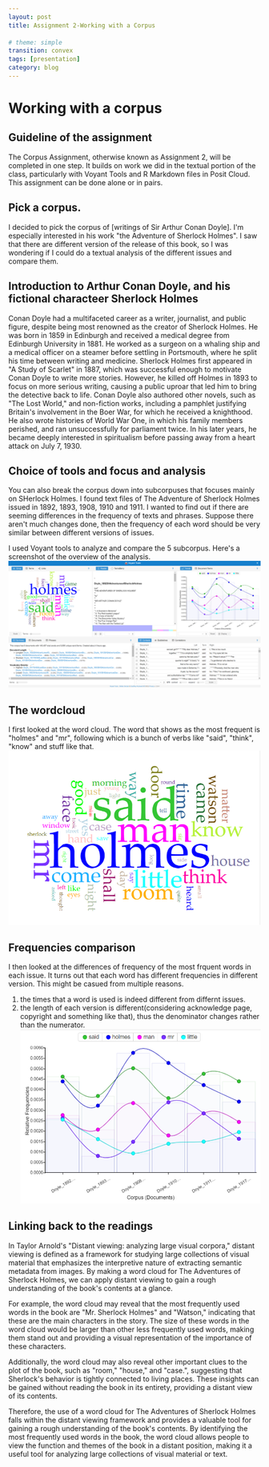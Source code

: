 ```yaml
---
layout: post
title: Assignment 2-Working with a Corpus

# theme: simple
transition: convex
tags: [presentation]
category: blog
---
```

# Working with a corpus

## Guideline of the assignment
The Corpus Assignment, otherwise known as Assignment 2, will be completed in one step. It builds on work we did in the textual portion of the class, particularly with Voyant Tools and R Markdown files in Posit Cloud. This assignment can be done alone or in pairs.

## Pick a corpus. 
I decided to pick the corpus of [writings of Sir Arthur Conan Doyle]. I'm especially interested in his work "the Adventure of Sherlock Holmes". I saw that there are different version of the release of this book, so I was wondering if I could do a textual analysis of the different issues and compare them. 

## Introduction to Arthur Conan Doyle, and his fictional characteer Sherlock Holmes
Conan Doyle had a multifaceted career as a writer, journalist, and public figure, despite being most renowned as the creator of Sherlock Holmes. He was born in 1859 in Edinburgh and received a medical degree from Edinburgh University in 1881. He worked as a surgeon on a whaling ship and a medical officer on a steamer before settling in Portsmouth, where he split his time between writing and medicine.
Sherlock Holmes first appeared in "A Study of Scarlet" in 1887, which was successful enough to motivate Conan Doyle to write more stories. However, he killed off Holmes in 1893 to focus on more serious writing, causing a public uproar that led him to bring the detective back to life. Conan Doyle also authored other novels, such as "The Lost World," and non-fiction works, including a pamphlet justifying Britain's involvement in the Boer War, for which he received a knighthood. He also wrote histories of World War One, in which his family members perished, and ran unsuccessfully for parliament twice. In his later years, he became deeply interested in spiritualism before passing away from a heart attack on July 7, 1930.

## Choice of tools and focus and analysis
You can also break the corpus down into subcorpuses that focuses mainly on SHerlock Holmes. I found text files of The Adventure of Sherlock Holmes issued in 1892, 1893, 1908, 1910 and 1911. I wanted to find out if there are seeming differences in the frequency of texts and phrases. Suppose there aren't much changes done, then the frequency of each word should be very similar between different versions of issues. 

I used Voyant tools to analyze and compare the 5 subcorpus. Here's a screenshot of the overview of the analysis. 
![General](/images/general.png "General")


## The wordcloud
I first looked at the word cloud. The word that shows as the most frequent is "holmes" and "mr", following which is a bunch of verbs like "said", "think", "know" and stuff like that. 
![wordcloud](/images/wordcloud.png "wordcloud")

## Frequencies comparison
I then looked at the differences of frequency of the most frquent words in each issue. It turns out that each word has different frequencies in different version. This might be casued from multiple reasons.
1. the times that a word is used is indeed different from differnt issues.
2. the length of each version is different(considering acknowledge page, copyright and something like that), thus the denominator changes rather than the numerator.
![frequencies](/images/frequencies.png "frequencies")

## Linking back to the readings
In Taylor Arnold's "Distant viewing: analyzing large visual corpora," distant viewing is defined as a framework for studying large collections of visual material that emphasizes the interpretive nature of extracting semantic metadata from images. By making a word cloud for The Adventures of Sherlock Holmes, we can apply distant viewing to gain a rough understanding of the book's contents at a glance.

For example, the word cloud may reveal that the most frequently used words in the book are "Mr. Sherlock Holmes" and "Watson," indicating that these are the main characters in the story. The size of these words in the word cloud would be larger than other less frequently used words, making them stand out and providing a visual representation of the importance of these characters.

Additionally, the word cloud may also reveal other important clues to the plot of the book, such as "room," "house," and "case.", suggesting that Sherlock's behavior is tightly connected to living places. These insights can be gained without reading the book in its entirety, providing a distant view of its contents. 

Therefore, the use of a word cloud for The Adventures of Sherlock Holmes falls within the distant viewing framework and provides a valuable tool for gaining a rough understanding of the book's contents. By identifying the most frequently used words in the book, the word cloud allows people to view the function and themes of the book in a distant position, making it a useful tool for analyzing large collections of visual material or text.
